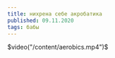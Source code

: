 ```yaml
---
title: нихрена себе акробатика
published: 09.11.2020
tags: бабы
---
```

$video("/content/aerobics.mp4")$
